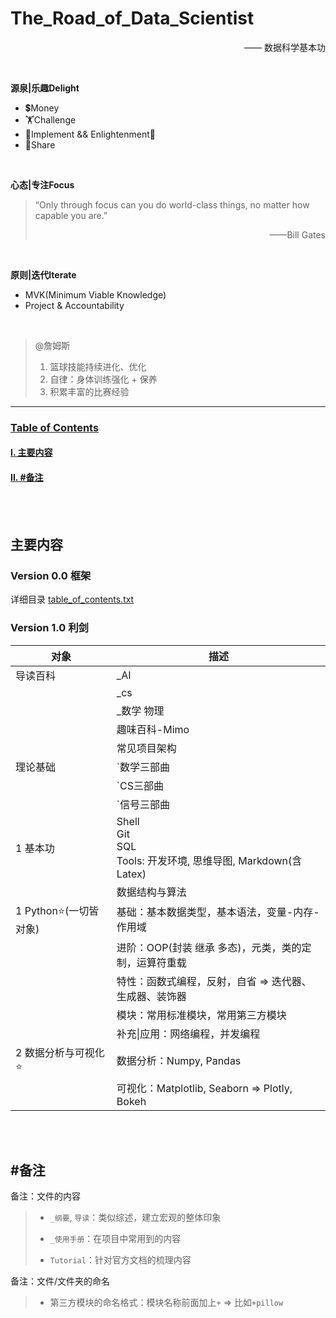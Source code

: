 # The_Road_of_Data_Scientist<a name="Start"></a>
<p align="right">—— 数据科学基本功</p>
<br>

**源泉|乐趣Delight**
- 💲Money
- 🏋️‍Challenge
- 💪Implement && Enlightenment🌈
- 💖Share

<br>

**心态|专注Focus**<br>
> “Only through focus can you do world-class things, no matter how capable you are.”  
>
> <p align="right">——Bill Gates</p>

<br>

**原则|迭代Iterate**
- MVK(Minimum Viable Knowledge)
- Project & Accountability

<br>

> @詹姆斯
> 1. 篮球技能持续进化、优化
> 2. 自律：身体训练强化 + 保养
> 3. 积累丰富的比赛经验

---
### [Table of Contents](#Start)
#### [I. 主要内容](#Contents)
#### [II. #备注](#Remarks)

<br>
<br>

## 主要内容 <a name="Contents"></a>
### Version 0.0 框架
详细目录 [table_of_contents.txt](./table_of_contents.txt)  

### Version 1.0 利剑

| 对象                  | 描述                                                         |
| --------------------- | ------------------------------------------------------------ |
| 导读百科              | _AI                                                          |
|                       | _cs                                                          |
|                       | _数学 物理                                                   |
|                       | 趣味百科-Mimo                                                |
|                       | 常见项目架构                                                 |
| 理论基础              | `数学三部曲|高数，线代，概统`<br>  数值计算，最优化<br>  分布式事件系统 |
|                       | `CS三部曲|编程(OOP)，数据结构与算法，计算机网络`<br>  软件工程，设计模式 |
|                       | `信号三部曲|信号与系统，测量技术，数字信号处理`<br>  图像处理，模式识别，信息融合 |
| 1 基本功              | Shell<br>Git<br>SQL<br>Tools: 开发环境, 思维导图, Markdown(含Latex) |
|                       | 数据结构与算法                                               |
| 1 Python⭐(一切皆对象) | 基础：基本数据类型，基本语法，变量-内存-作用域               |
|                       | 进阶：OOP(封装 继承 多态)，元类，类的定制，运算符重载        |
|                       | 特性：函数式编程，反射，自省 => 迭代器、生成器、装饰器       |
|                       | 模块：常用标准模块，常用第三方模块                           |
|                       | 补充\|应用：网络编程，并发编程                               |
| 2 数据分析与可视化⭐   | 数据分析：Numpy, Pandas                                      |
|                       | 可视化：Matplotlib, Seaborn => Plotly, Bokeh                 |




<br>
<br>

## #备注 <a name="Remarks"></a>


备注：文件的内容

> - `_纲要`, `导读`：类似综述，建立宏观的整体印象
> - `_使用手册`：在项目中常用到的内容
>
> - `Tutorial`：针对官方文档的梳理内容


备注：文件/文件夹的命名

> - 第三方模块的命名格式：模块名称前面加上`+` => 比如`+pillow`
